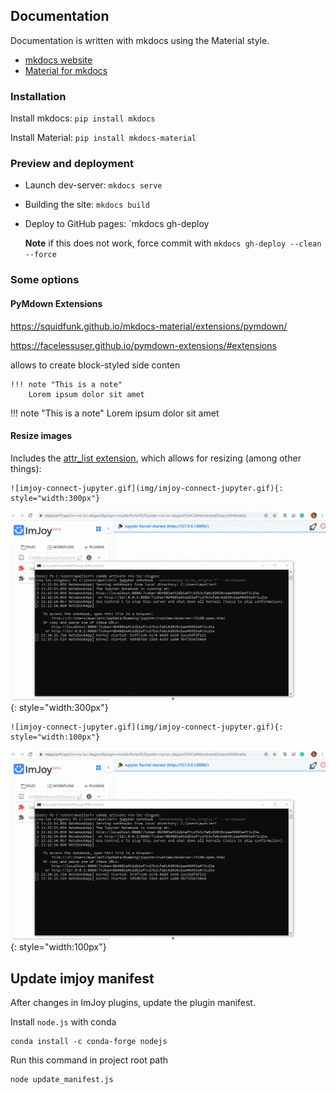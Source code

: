 
## Documentation
Documentation is written with mkdocs using the Material style.

* [mkdocs website](https://www.mkdocs.org/)
* [Material for mkdocs](https://squidfunk.github.io/mkdocs-material/)

  
### Installation

Install mkdocs:  `pip install mkdocs`

Install Material: `pip install mkdocs-material`

### Preview and deployment

* Launch dev-server: `mkdocs serve`
* Building the site: `mkdocs build`
* Deploy to GitHub pages: `mkdocs gh-deploy

    __Note__ if this does not work, force commit with `mkdocs gh-deploy --clean --force`

### Some options

#### PyMdown Extensions
https://squidfunk.github.io/mkdocs-material/extensions/pymdown/

https://facelessuser.github.io/pymdown-extensions/#extensions

allows to create block-styled side conten

```
!!! note "This is a note"
    Lorem ipsum dolor sit amet
```

!!! note "This is a note"
    Lorem ipsum dolor sit amet

#### Resize images
Includes the  [attr_list extension](https://python-markdown.github.io/extensions/attr_list/), which allows for resizing (among other things):

```
![imjoy-connect-jupyter.gif](img/imjoy-connect-jupyter.gif){: style="width:300px"}
```
![imjoy-connect-jupyter.gif](img/imjoy-connect-jupyter.gif){: style="width:300px"}

```
![imjoy-connect-jupyter.gif](img/imjoy-connect-jupyter.gif){: style="width:100px"}
```
![imjoy-connect-jupyter.gif](img/imjoy-connect-jupyter.gif){: style="width:100px"}


## Update imjoy manifest
After changes in ImJoy plugins, update the plugin manifest.

Install `node.js` with conda

```
conda install -c conda-forge nodejs
```

Run this command in project root path
```
node update_manifest.js
```